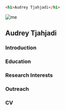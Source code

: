 ```html
<h1>Audrey Tjahjadi</h1>
```
![me]()

## Audrey Tjahjadi

### Introduction

### Education

### Research Interests

### Outreach

### CV
